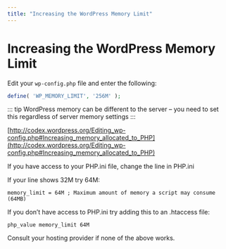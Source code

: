 ```yaml
---
title: "Increasing the WordPress Memory Limit"
---
```


# Increasing the WordPress Memory Limit
Edit your `wp-config.php` file and enter the following:

```php
define( 'WP_MEMORY_LIMIT', '256M' );
```

::: tip
WordPress memory can be different to the server – you need to set this regardless of server memory settings
:::

[http://codex.wordpress.org/Editing_wp-config.php#Increasing_memory_allocated_to_PHP](http://codex.wordpress.org/Editing_wp-config.php#Increasing_memory_allocated_to_PHP)


If you have access to your PHP.ini file, change the line in PHP.ini

If your line shows 32M try 64M:

```text
memory_limit = 64M ; Maximum amount of memory a script may consume (64MB)
```

If you don’t have access to PHP.ini try adding this to an .htaccess file:

```text
php_value memory_limit 64M
```

Consult your hosting provider if none of the above works.